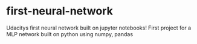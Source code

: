# first-neural-network
Udacitys first neural network built on jupyter notebooks!
First project for a MLP network built on python using numpy, pandas
